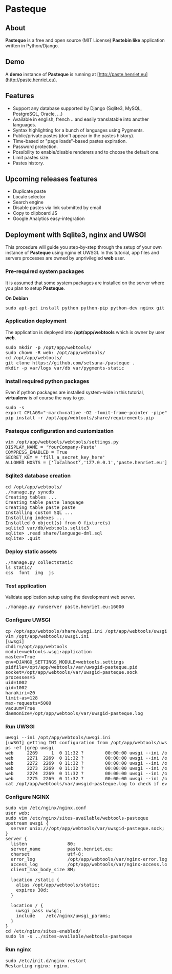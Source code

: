 Pasteque
========

About
-----
**Pasteque** is a free and open source (MIT License) **Pastebin like** application written in Python/Django.

Demo
----
A **demo** instance of **Pasteque** is running at [http://paste.henriet.eu](http://paste.henriet.eu).

Features
--------
- Support any database supported by Django (Sqlite3, MySQL, PostgreSQL, Oracle, ...)
- Available in english, french .. and easily translatable into another languages.
- Syntax highlighting for a bunch of languages using Pygments.
- Public/private pastes (don't appear in the pastes history).
- Time-based or "page loads"-based pastes expiration.
- Password protection.
- Possibility to enable/disable renderers and to choose the default one.
- Limit pastes size.
- Pastes history.

Upcoming releases features
--------------------------
- Duplicate paste
- Locale selector
- Search engine
- Disable pastes via link submitted by email
- Copy to clipboard JS
- Google Analytics easy-integration

Deployment with Sqlite3, nginx and UWSGI
----------------------------------------

This procedure will guide you step-by-step through the setup of your own instance of **Pasteque** using
nginx et UWSGI. In this tutorial, app files and servers processes are owned by unprivilegied **web** user.

### Pre-required system packages

It is assumed that some system packages are installed on the server where you plan to setup **Pasteque**.

**On Debian**
<pre>
sudo apt-get install python python-pip python-dev nginx git
</pre>

### Application deployment

The application is deployed into **/opt/app/webtools** which is owner by user **web**.

<pre>
sudo mkdir -p /opt/app/webtools/
sudo chown -R web: /opt/app/webtools/
cd /opt/app/webtools/
git clone https://github.com/setsuna-/pasteque .
mkdir -p var/logs var/db var/pygments-static
</pre>

### Install required python packages

Even if python packages are installed system-wide in this tutorial, **virtualenv** is of course the way to go.

<pre>
sudo -s
export CFLAGS="-march=native -O2 -fomit-frame-pointer -pipe" && export CXXFLAGS="-march=native -O2 -fomit-frame-pointer -pipe"
pip install -r /opt/app/webtools/share/requirements.pip
</pre>

### Pasteque configuration and customization

<pre>
vim /opt/app/webtools/webtools/settings.py
DISPLAY_NAME = 'YourCompany-Paste'
COMPRESS_ENABLED = True
SECRET_KEY = 'fill_a_secret_key_here'
ALLOWED_HOSTS = ['localhost','127.0.0.1','paste.henriet.eu']
</pre>

### Sqlite3 database creation

<pre>
cd /opt/app/webtools/
./manage.py syncdb
Creating tables ...
Creating table paste_language
Creating table paste_paste
Installing custom SQL ...
Installing indexes ...
Installed 0 object(s) from 0 fixture(s)
sqlite3 var/db/webtools.sqlite3
sqlite> .read share/language-dml.sql
sqlite> .quit
</pre>

### Deploy static assets

<pre>
./manage.py collectstatic
ls static/
css  font  img  js
</pre>

### Test application

Validate application setup using the development web server.

<pre>
./manage.py runserver paste.henriet.eu:16000
</pre>

### Configure UWSGI

<pre>
cp /opt/app/webtools/share/uwsgi.ini /opt/app/webtools/uwsgi.ini
vim /opt/app/webtools/uwsgi.ini
[uwsgi]
chdir=/opt/app/webtools
module=webtools.wsgi:application
master=True
env=DJANGO_SETTINGS_MODULE=webtools.settings
pidfile=/opt/app/webtools/var/uwsgid-pasteque.pid
socket=/opt/app/webtools/var/uwsgid-pasteque.sock
processes=5
uid=1002
gid=1002
harakiri=20
limit-as=128
max-requests=5000
vacuum=True
daemonize=/opt/app/webtools/var/uwsgid-pasteque.log
</pre>

### Run UWSGI

<pre>
uwsgi --ini /opt/app/webtools/uwsgi.ini
[uWSGI] getting INI configuration from /opt/app/webtools/uwsgi.ini
ps -ef |grep uwsgi
web     2269     1  0 11:32 ?        00:00:00 uwsgi --ini /opt/app/webtools/uwsgi.ini
web     2271  2269  0 11:32 ?        00:00:00 uwsgi --ini /opt/app/webtools/uwsgi.ini
web     2272  2269  0 11:32 ?        00:00:00 uwsgi --ini /opt/app/webtools/uwsgi.ini
web     2273  2269  0 11:32 ?        00:00:00 uwsgi --ini /opt/app/webtools/uwsgi.ini
web     2274  2269  0 11:32 ?        00:00:00 uwsgi --ini /opt/app/webtools/uwsgi.ini
web     2275  2269  0 11:32 ?        00:00:00 uwsgi --ini /opt/app/webtools/uwsgi.ini
cat /opt/app/webtools/var/uwsgid-pasteque.log to check if everything is ok.
</pre>

### Configure NGINX

<pre>
sudo vim /etc/nginx/nginx.conf
user web;
sudo vim /etc/nginx/sites-available/webtools-pasteque
upstream uwsgi {
  server unix:///opt/app/webtools/var/uwsgid-pasteque.sock;
}
server {
  listen               80;
  server_name          paste.henriet.eu;
  charset              utf-8;
  error_log            /opt/app/webtools/var/nginx-error.log;
  access_log           /opt/app/webtools/var/nginx-access.log;
  client_max_body_size 8M;
  
  location /static {
    alias /opt/app/webtools/static;
    expires 30d;
  }

  location / {
    uwsgi_pass uwsgi;
    include    /etc/nginx/uwsgi_params;
  }
}
cd /etc/nginx/sites-enabled/
sudo ln -s ../sites-available/webtools-pasteque
</pre>

### Run nginx

<pre>
sudo /etc/init.d/nginx restart
Restarting nginx: nginx.
</pre>
